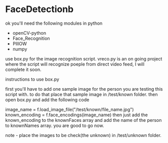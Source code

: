 # FaceDetectionb
ok you'll need the following modules in python 
- openCV-python
- Face_Recognition
- PIllOW
- numpy



use box.py for the image recognition script. 
vreco.py is an on going project where the script will recognize poeple from direct video feed, I will complete it soon.

instructions to use box.py

first you'll have to add one sample image for the person you are testing this script with. 
to do that place that sample image in /test/known folder. 
then open box.py and add the following code

image_name = f.load_image_file("/test/known/file_name.jpg")
known_encoding = f.face_encodings(image_name)
then just add the known_encoding to the knownFaces array and add the name of the person to knownNames array.
you are good to go now.

note - place the images to be check(the unknown) in /test/unknown folder.
